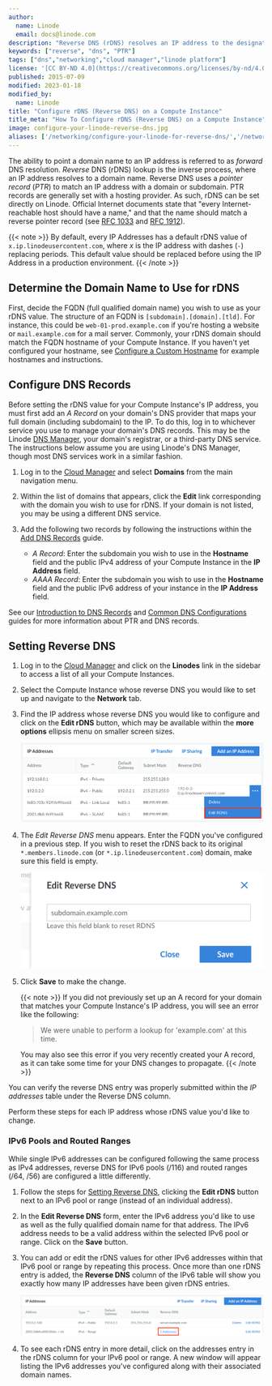 ```yaml
---
author:
  name: Linode
  email: docs@linode.com
description: "Reverse DNS (rDNS) resolves an IP address to the designated domain name. This guide will teach you how to set it up."
keywords: ["reverse", "dns", "PTR"]
tags: ["dns","networking","cloud manager","linode platform"]
license: '[CC BY-ND 4.0](https://creativecommons.org/licenses/by-nd/4.0)'
published: 2015-07-09
modified: 2023-01-18
modified_by:
  name: Linode
title: "Configure rDNS (Reverse DNS) on a Compute Instance"
title_meta: "How To Configure rDNS (Reverse DNS) on a Compute Instance"
image: configure-your-linode-reverse-dns.jpg
aliases: ['/networking/configure-your-linode-for-reverse-dns/','/networking/dns/setting-reverse-dns/','/networking/dns/configure-your-linode-for-reverse-dns/','/networking/setting-up-reverse-dns-lookup/','/networking/dns/configure-your-linode-for-reverse-dns-classic-manager/','/guides/configure-your-linode-for-reverse-dns/','/guides/configure-rdns/']
---
```


The ability to point a domain name to an IP address is referred to as *forward* DNS resolution. *Reverse* DNS (rDNS) lookup is the inverse process, where an IP address resolves to a domain name. Reverse DNS uses a *pointer record* (*PTR*) to match an IP address with a domain or subdomain. PTR records are generally set with a hosting provider. As such, rDNS can be set directly on Linode. Official Internet documents state that "every Internet-reachable host should have a name," and that the name should match a reverse pointer record (see [RFC 1033](http://tools.ietf.org/html/rfc1033) and [RFC 1912](http://tools.ietf.org/html/rfc1912)).

{{< note >}}
By default, every IP Addresses has a default rDNS value of `x.ip.linodeusercontent.com`, where *x* is the IP address with dashes (`-`) replacing periods. This default value should be replaced before using the IP Address in a production environment.
{{< /note >}}

## Determine the Domain Name to Use for rDNS

First, decide the FQDN (full qualified domain name) you wish to use as your rDNS value. The structure of an FQDN is `[subdomain].[domain].[tld]`. For instance, this could be `web-01-prod.example.com` if you're hosting a website or `mail.example.com` for a mail server. Commonly, your rDNS domain should match the FQDN hostname of your Compute Instance. If you haven't yet configured your hostname, see [Configure a Custom Hostname](/docs/guides/set-up-and-secure/#configure-a-custom-hostname) for example hostnames and instructions.

## Configure DNS Records

Before setting the rDNS value for your Compute Instance's IP address, you must first add an *A Record* on your domain's DNS provider that maps your full domain (including subdomain) to the IP. To do this, log in to whichever service you use to manage your domain's DNS records. This may be the Linode [DNS Manager](/docs/products/networking/dns-manager/), your domain's registrar, or a third-party DNS service. The instructions below assume you are using Linode's DNS Manager, though most DNS services work in a similar fashion.

1. Log in to the [Cloud Manager](https://cloud.linode.com/) and select **Domains** from the main navigation menu.

1. Within the list of domains that appears, click the **Edit** link corresponding with the domain you wish to use for rDNS. If your domain is not listed, you may be using a different DNS service.

1. Add the following two records by following the instructions within the [Add DNS Records](/docs/products/networking/dns-manager/guides/manage-dns-records/) guide.

    - *A Record*: Enter the subdomain you wish to use in the **Hostname** field and the public IPv4 address of your Compute Instance in the **IP Address** field.
    - *AAAA Record*: Enter the subdomain you wish to use in the **Hostname** field and the public IPv6 address of your instance in the **IP Address** field.

See our [Introduction to DNS Records](/docs/guides/dns-overview/) and [Common DNS Configurations](/docs/products/networking/dns-manager/guides/common-dns-configurations/) guides for more information about PTR and DNS records.

## Setting Reverse DNS

1. Log in to the [Cloud Manager](https://cloud.linode.com/) and click on the **Linodes** link in the sidebar to access a list of all your Compute Instances.

1. Select the Compute Instance whose reverse DNS you would like to set up and navigate to the **Network** tab.

1. Find the IP address whose reverse DNS you would like to configure and click on the **Edit rDNS** button, which may be available within the **more options** ellipsis menu on smaller screen sizes.

    ![Select 'Edit RDNS' option from the IP address menu.](edit-rdns-button.png)

1. The *Edit Reverse DNS* menu appears. Enter the FQDN you've configured in a previous step. If you wish to reset the rDNS back to its original `*.members.linode.com` (or `*.ip.linodeusercontent.com`) domain, make sure this field is empty.

    ![Adding the domain name for reverse DNS](edit-rdns-form.png)

1. Click **Save** to make the change.

    {{< note >}}
    If you did not previously set up an A record for your domain that matches your Compute Instance's IP address, you will see an error like the following:

    > We were unable to perform a lookup for 'example.com' at this time.

    You may also see this error if you very recently created your A record, as it can take some time for your DNS changes to propagate.
    {{< /note >}}

You can verify the reverse DNS entry was properly submitted within the *IP addresses* table under the Reverse DNS column.

Perform these steps for each IP address whose rDNS value you'd like to change.

### IPv6 Pools and Routed Ranges

While single IPv6 addresses can be configured following the same process as IPv4 addresses, reverse DNS for IPv6 pools (/116) and routed ranges (/64, /56) are configured a little differently.

1. Follow the steps for [Setting Reverse DNS](#setting-reverse-dns), clicking the **Edit rDNS** button next to an IPv6 pool or range (instead of an individual address).

2. In the **Edit Reverse DNS** form, enter the IPv6 address you'd like to use as well as the fully qualified domain name for that address. The IPv6 address needs to be a valid address within the selected IPv6 pool or range. Click on the **Save** button.

3. You can add or edit the rDNS values for other IPv6 addresses within that IPv6 pool or range by repeating this process. Once more than one rDNS entry is added, the **Reverse DNS** column of the IPv6 table will show you exactly how many IP addresses have been given rDNS entries.

    ![Viewing rDNS for an IPv6 Pool or Range](rdns-ipv6-pool.png "Viewing rDNS for an IPv6 Pool or Range")

4. To see each rDNS entry in more detail, click on the addresses entry in the rDNS column for your IPv6 pool or range. A new window will appear listing the IPv6 addresses you've configured along with their associated domain names.